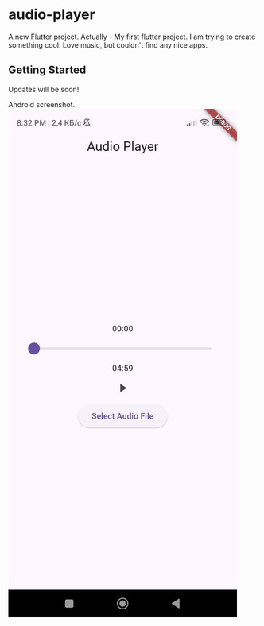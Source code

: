 # audio-player

A new Flutter project. Actually - My first flutter project. I am trying to create something cool. 
Love music, but couldn't find any nice apps. 

## Getting Started
Updates will be soon!


Android screenshot. 
![img.png](img.png)